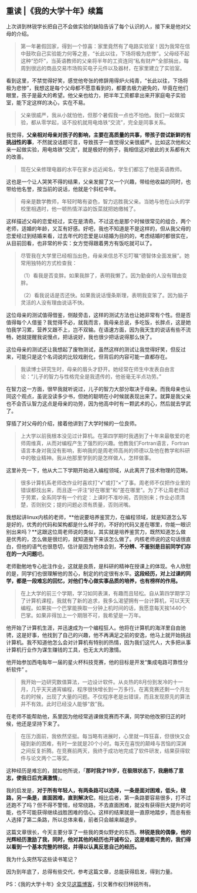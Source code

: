 ## 重读 |《我的大学十年》续篇

上次讲到林锐学长把自己不会做实验的缺陷告诉了每个认识的人，接下来是他对父母的介绍。

> 第一年暑假回家，得到一个惊喜：家里竟然有了电路实验室！因为我常在信中鼓吹自己实验能力何等之差，“长此以往，下场将极为悲惨”。父母经不起这种“恐吓”，当英语教师的父亲将半年的工资连同“私有财产”全部捐出，每周到很远的商品交易市场购买电子元件以及器材，在家里建立了实验室。 

看到这里，不禁觉得好笑，感觉他夸张的修辞用得炉火纯青，“长此以往，下场将极为悲惨”，我想这是每个父母都不愿意看到的，都要去极力避免的，毕竟在他们眼里，孩子是最大的希望。他父亲也给力，把半年工资都拿出来开家庭电子实验室，能下定这样的决心，实在不易。

> 父亲很威严，我从小就怕他，但那个暑假我一点也不怕他。我们一起做实验，都从零学起，话不投机就用电烙铁“交流”，完全是同事关系。 

我觉得，**父亲相对母亲对孩子的影响，主要在高质量的共事，带孩子尝试新鲜的有挑战性的事**，不然就没话题可言，导致孩子一直觉得父亲很威严。比如这次他和父亲一起做实验，用电烙铁“交流”，就是极好的例子，我相信这对彼此的关系都有大的改善。

> 现在父亲修理电器的水平在家乡远近闻名，学生们都忘了他是英语教师。  

这也是一个让人哭笑不得的结果，父亲发掘了又一个兴趣，带给他收益的同时，也带给他名誉，按当前的说话，他就是个斜杠中年。

> 母亲是数学教师，年轻时略有姿色，智力远胜我父亲。当她与他在山头的学校里相遇时，他一顿热情洋溢的饭菜就把她缴械了。 

这样描述父母的恋爱经过，实在是清奇。不过这也是那个时候很常见的组合，两个老师，适婚的年龄，又互有好感。好吧，我也不知道是不是这样的，但从我父母的恋爱经过到结婚来看，过去年代的恋爱是以结婚为目的的，考虑结婚时都很实在，从目前回看，也非常的朴实：女方觉得跟着男方有饭吃就可以了。

> 尽管我在大学里已经相当出色，母亲来信总不忘叮嘱“德智体全面发展”。她常用独特的方式检查我：  
>
> （1）看我是否变胖。如果我胖了，表明我懒了。因为勤奋的人没有理由变胖。  
>
> （2）看我说话是否还快。如果我说话慢条斯理，表明我变笨了。因为脑子灵活的人没有理由说话不快。  

这位母亲的测试值得借鉴，侧敲旁击，这样的测试方法也让她非常有个性。但是否值得每个人借鉴？我觉得不必，就我而言，我母亲总说，多吃饭，长胖点，这是她怕我学习累，营养又跟不上，岂不双输。在语速方面，因为我天生的说话有些不流畅，她就提醒我说慢点，把话说好，我也很少把话说得那么快了。

这位母亲的测试还让我想起了废物测试，虽然这样的测试让我觉得好笑，但反过来，可能只是这个名词说的比较戏剧化，但背后的内容可能一直都存在。

> 我读博士研究生时，母亲的眉头才舒开。她经常在师生中发表自由言论：“儿子的智力与性格完全是我遗传的，他爸毫无半点功劳。”  

在智力这一方面，很早我就听说过，儿子的智力大部分取决于母亲。而我母亲也认同这个观点，虽说没读多少书，但她的聪明在小时候就表现出来了。就算是我父亲也不会否认智力这点是母亲的功劳，因为他高中时有一颗武术的心，然后就去学武了。

穿插了对父母的介绍，接着他讲到了大学时候的一位良师。

> 上大学以前我根本没见过计算机。在第四学期时我遇到了十年来最敬爱的老师周维真，从而对编程产生了强烈的兴趣。他教我们Fortran语言，Fortran语言本身对我没有影响，影响我的是周老师高尚的师德以及他在教学和科研中的敬业精神。我从他那里学到的是怎样做人，怎样做事。 

这里补充一下，他从大二下学期开始进入编程领域，从此离开了技术物理的范畴。

> 很多计算机系老师改作业时喜欢打“√”或打“×”了事。周老师不仅把作业里的错误都找出来，而且逐一评注“好在哪里”和“差在哪里”。为了不让周老师过于劳累，全系同学有一个约定：上课时不准吵闹，否则别来；作业必须清楚，否则别交；提的问题必须有质量，否则闭嘴。  

我想起讲linux内核的老师，**他说要培养鉴赏力，在编程领域，就是知道怎么写是好的，优秀的代码和架构都是什么样子的，不好的代码又差在哪里，你能一眼识别出来吗？**这跟这位周老师说的类似，其实就是培养鉴赏力，既然知道怎么做是优秀的，怎么做是很烂的，就知道接下来该怎么做了。内核老师说的这句话很直白，但他的语气也很恳切，估计是因为他体会到，**不分辨、不鉴别是目前同学们存在的一大问题**吧。

老师勤勉地专心批注作业，这就是良质，是科研的精神在授课上的体现。令人欣慰的是，同学们也很理解他的苦心，制定的约定很有水平。**这段经历，对上过课的同学，都是一段难忘的回忆，对他们专心做实事品质的培养，也有榜样的作用。**

> 在上大学的前三个学期，学习如同表演，有趣而且轻松。自从第四学期学习了计算机课程，我就有了新的追求，我多么渴望拥有一台计算机，可以天天编程。如果挨一个巴掌能换取一分钟上机时间的话，我愿意每天挨1440个巴掌。如果非得加上一个期限不可，我希望是一万年。 

他开始了计算机生涯，并迅速成为一个编程狂人。他将在计算机的海洋里自由驰骋，这是好事，他找到了自己的兴趣，他不再满足之前的安逸，他马上就开始挑战计算机。我不知道他怎么会对计算机有特别的热情，因为我们这代人，大多把从事计算机行业作为谋生赚钱的工具，也无太大的激情。

他开始参加西电每年一届的星火杯科技竞赛，他的目标是开发“集成电路可靠性分析软件” 。

> 我开始一边研究数值算法，一边设计软件。从炎热的8月份到发冷的十一月，几乎天天通宵编程，程序很快增长到一万多行。在离竞赛还剩一个月左右的时候，出现了大量的问题。不仅程序老是出错误，而且发现原先的算法并不有效。此时已经没人能够“救”我。 

在老师不能帮助他，系里因为他经常逃课做竞赛而不满，同学劝他改邪归正的时候，他还是坚持下来了。

> 在压力面前，我依然坚挺。每当略有进展时，心里就一阵狂喜，但很快又会碰到新的困难，有时一坐就是20个小时。每天在喜悦的颠峰与苦恼的深渊之间反复折腾。在竞赛前两天，我终于成功地完成了软件研发，结果获得软件与论文两个二等奖。 

这种经历是难忘的，就如他所说，「**那时我才19岁，在极限状态下，我磨练了意志，使我日后充满激情**」。

我的启发是，**对于所有年轻人，有两条路可以选择，一条是面对困难，低头，绕路，另一条是，直面困难，直到解决它**。相比后者，第一条路要容易很多，打不过还跑不了吗？但不得不警惕，经常绕路，不去直面困难，就没有获得巨大提升的可能，也不可能获得继续战胜困难的信心。这样的结果就是一直原地踏步，而总有些人选择了第二条路，所以总体来看，前者只会越来越退步。

这篇文章很长，今天主要分享了一些我的类似野史的东西。**林锐是我的偶像，他的光辉经历激励了我，同时，他对其他的经历也开诚布公，这是难能可贵的，我们得以看到一个基本完整的林锐，并得以认真反思自己的经历。**

我为什么突然写这些读书笔记？

因为到年底了，总得有些交代，参考这篇文章，总能获得启发，得到力量。

PS：《我的大学十年》全文见[这篇博客](https://mp.weixin.qq.com/s?__biz=MzAxNzAzNTcyMQ==&mid=2448314780&idx=1&sn=57fc9cc77229a5bcc3b7770983d50b5d&chksm=8ff1493ab886c02cd0b9595070f81d2858eed1dcf016324ab3ff3d059ff92efcc7a00f3659c1&token=253974218&lang=zh_CN##)，引文著作权归林锐所有。

